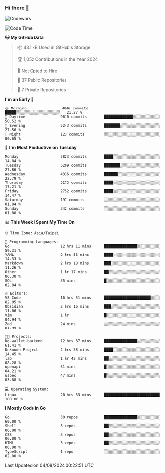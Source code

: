 ### Hi there 👋

![Codewars](https://www.codewars.com/users/omegaatt36/badges/small)

<!--START_SECTION:waka-->
![Code Time](http://img.shields.io/badge/Code%20Time-2%2C666%20hrs%208%20mins-blue)

**🐱 My GitHub Data** 

> 📦 43.1 kB Used in GitHub's Storage 
 > 
> 🏆 1,052 Contributions in the Year 2024
 > 
> 🚫 Not Opted to Hire
 > 
> 📜 37 Public Repositories 
 > 
> 🔑 7 Private Repositories 
 > 
**I'm an Early 🐤** 

```text
🌞 Morning                4046 commits        █████░░░░░░░░░░░░░░░░░░░░   21.27 % 
🌆 Daytime                9610 commits        █████████████░░░░░░░░░░░░   50.52 % 
🌃 Evening                5243 commits        ███████░░░░░░░░░░░░░░░░░░   27.56 % 
🌙 Night                  123 commits         ░░░░░░░░░░░░░░░░░░░░░░░░░   00.65 % 
```
📅 **I'm Most Productive on Tuesday** 

```text
Monday                   2823 commits        ████░░░░░░░░░░░░░░░░░░░░░   14.84 % 
Tuesday                  5299 commits        ███████░░░░░░░░░░░░░░░░░░   27.86 % 
Wednesday                4336 commits        ██████░░░░░░░░░░░░░░░░░░░   22.79 % 
Thursday                 3273 commits        ████░░░░░░░░░░░░░░░░░░░░░   17.21 % 
Friday                   2752 commits        ████░░░░░░░░░░░░░░░░░░░░░   14.47 % 
Saturday                 197 commits         ░░░░░░░░░░░░░░░░░░░░░░░░░   01.04 % 
Sunday                   342 commits         ░░░░░░░░░░░░░░░░░░░░░░░░░   01.80 % 
```


📊 **This Week I Spent My Time On** 

```text
🕑︎ Time Zone: Asia/Taipei

💬 Programming Languages: 
Go                       12 hrs 11 mins      ███████████████░░░░░░░░░░   59.31 % 
YAML                     2 hrs 56 mins       ████░░░░░░░░░░░░░░░░░░░░░   14.33 % 
Markdown                 2 hrs 18 mins       ███░░░░░░░░░░░░░░░░░░░░░░   11.26 % 
Other                    1 hr 17 mins        ██░░░░░░░░░░░░░░░░░░░░░░░   06.30 % 
SQL                      35 mins             █░░░░░░░░░░░░░░░░░░░░░░░░   02.84 % 

🔥 Editors: 
VS Code                  16 hrs 51 mins      █████████████████████░░░░   82.05 % 
Obsidian                 2 hrs 16 mins       ███░░░░░░░░░░░░░░░░░░░░░░   11.06 % 
Vim                      1 hr                █░░░░░░░░░░░░░░░░░░░░░░░░   04.94 % 
Zed                      24 mins             ░░░░░░░░░░░░░░░░░░░░░░░░░   01.95 % 

🐱‍💻 Projects: 
kg-wallet-backend        12 hrs 37 mins      ███████████████░░░░░░░░░░   61.41 % 
Unknown Project          2 hrs 58 mins       ████░░░░░░░░░░░░░░░░░░░░░   14.45 % 
lab                      1 hr 42 mins        ██░░░░░░░░░░░░░░░░░░░░░░░   08.28 % 
openapi                  51 mins             █░░░░░░░░░░░░░░░░░░░░░░░░   04.21 % 
usbec                    47 mins             █░░░░░░░░░░░░░░░░░░░░░░░░   03.88 % 

💻 Operating System: 
Linux                    20 hrs 33 mins      █████████████████████████   100.00 % 
```

**I Mostly Code in Go** 

```text
Go                       30 repos            ███████████████░░░░░░░░░░   60.00 % 
Shell                    3 repos             ██░░░░░░░░░░░░░░░░░░░░░░░   06.00 % 
CSS                      3 repos             ██░░░░░░░░░░░░░░░░░░░░░░░   06.00 % 
HTML                     3 repos             ██░░░░░░░░░░░░░░░░░░░░░░░   06.00 % 
TypeScript               1 repo              ░░░░░░░░░░░░░░░░░░░░░░░░░   02.00 % 
```




 Last Updated on 04/08/2024 00:22:51 UTC
<!--END_SECTION:waka-->

<!--
**omegaatt36/omegaatt36** is a ✨ _special_ ✨ repository because its `README.md` (this file) appears on your GitHub profile.

Here are some ideas to get you started:

- 🔭 I’m currently working on ...
- 🌱 I’m currently learning ...
- 👯 I’m looking to collaborate on ...
- 🤔 I’m looking for help with ...
- 💬 Ask me about ...
- 📫 How to reach me: ...
- 😄 Pronouns: ...
- ⚡ Fun fact: ...
-->
